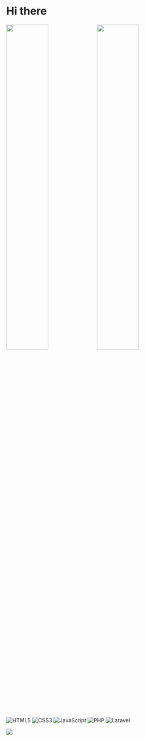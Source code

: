 
# Hi there
<img align="left" width="47%" src="https://github-readme-stats.vercel.app/api?username=MingmarGyalzenSherpa&show_icons=true" />
<img align="left" width="47%" src="https://github-readme-stats.vercel.app/api/top-langs/?username=MingmarGyalzenSherpa&layout=compact" />



![HTML5](https://img.shields.io/badge/html5-%23E34F26.svg?style=for-the-badge&logo=html5&logoColor=white)
![CSS3](https://img.shields.io/badge/css3-%231572B6.svg?style=for-the-badge&logo=css3&logoColor=white)
![JavaScript](https://img.shields.io/badge/javascript-%23323330.svg?style=for-the-badge&logo=javascript&logoColor=%23F7DF1E)
![PHP](https://img.shields.io/badge/php-%23777BB4.svg?style=for-the-badge&logo=php&logoColor=white)
![Laravel](https://img.shields.io/badge/laravel-%23FF2D20.svg?style=for-the-badge&logo=laravel&logoColor=white)

<img align="left" src="https://www.codewars.com/users/MingmarGyalzenSherpa/badges/small"/>


